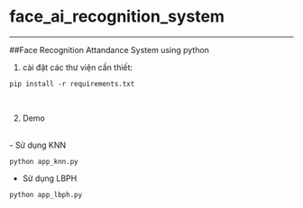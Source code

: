 # face_ai_recognition_system
***
##Face Recognition Attandance System using python
<br>
1. cài đặt các thư viện cần thiết: 
```shell
pip install -r requirements.txt
```
<br>

2. Demo
<br>
- Sử dụng KNN

```shell
python app_knn.py
```
- Sử dụng LBPH

```shell
python app_lbph.py
```

